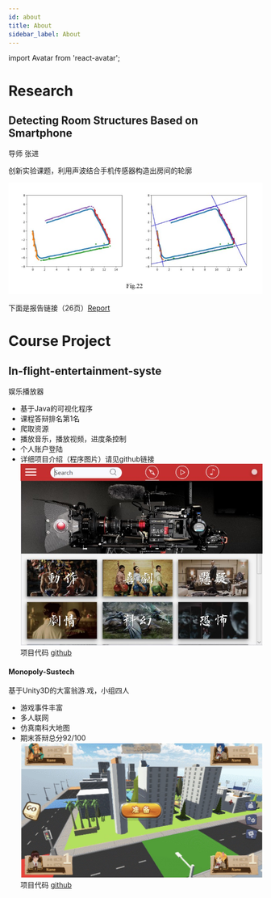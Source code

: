 ```yaml
---
id: about
title: About
sidebar_label: About
---
```


import Avatar from 'react-avatar';

<Avatar name="田闰心" size="250" src="img/profile.jpg" round={true}/>

# Research

## Detecting Room Structures Based on Smartphone  

导师 张进

创新实验课题，利用声波结合手机传感器构造出房间的轮廓

![room](./img/mapping.jpg)

下面是报告链接（26页）[Report](https://drive.google.com/open?id=1sJjOHRu13W4VcdquQ91LaJSBAstT52Um)

# Course Project

## In-flight-entertainment-syste
娱乐播放器
- 基于Java的可视化程序
- 课程答辩排名第1名
- 爬取资源
- 播放音乐，播放视频，进度条控制
- 个人账户登陆
- 详细项目介绍（程序图片）请见github链接
![player](./img/player.jpg)
项目代码
[github](https://github.com/Airine/In-flight-entertainment-system)
#### Monopoly-Sustech
基于Unity3D的大富翁游.戏，小组四人
- 游戏事件丰富
- 多人联网
- 仿真南科大地图
- 期末答辩总分92/100
![monopoly1](./img/monopoly1.jpg)
项目代码
[github](https://github.com/Airine/monopoly_assets)